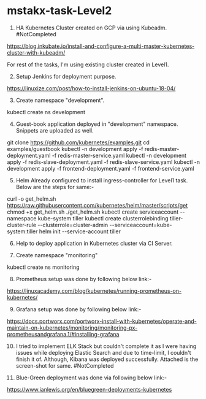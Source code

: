 # mstakx-task-Level2

1. HA Kubernetes Cluster created on GCP via using Kubeadm. #NotCompleted 

https://blog.inkubate.io/install-and-configure-a-multi-master-kubernetes-cluster-with-kubeadm/

For rest of the tasks, I'm using existing cluster created in Level1.

2. Setup Jenkins for deployment purpose.

https://linuxize.com/post/how-to-install-jenkins-on-ubuntu-18-04/

3. Create namespace "development".  

kubectl create ns development

4. Guest-book application deployed in "development" namespace. Snippets are uploaded as well. 

git clone https://github.com/kubernetes/examples.git
cd examples/guestbook
kubectl -n development apply -f redis-master-deployment.yaml -f redis-master-service.yaml 
kubectl -n development apply -f redis-slave-deployment.yaml -f redis-slave-service.yaml
kubectl -n development apply -f frontend-deployment.yaml -f frontend-service.yaml

5. Helm Already configured to install ingress-controller for Level1 task. Below are the steps for same:-

curl -o get_helm.sh https://raw.githubusercontent.com/kubernetes/helm/master/scripts/get
chmod +x get_helm.sh
./get_helm.sh
kubectl create serviceaccount --namespace kube-system tiller
kubectl create clusterrolebinding tiller-cluster-rule --clusterrole=cluster-admin --serviceaccount=kube-system:tiller
helm init --service-account tiller

6. Help to deploy application in Kubernetes cluster via CI Server.

7. Create namespace "monitoring"

kubectl create ns monitoring

8. Prometheus setup was done by following below link:-

https://linuxacademy.com/blog/kubernetes/running-prometheus-on-kubernetes/

9. Grafana setup was done by following below link:-

https://docs.portworx.com/portworx-install-with-kubernetes/operate-and-maintain-on-kubernetes/monitoring/monitoring-px-prometheusandgrafana.1/#installing-grafana

10. I tried to implement ELK Stack but couldn't complete it as I were having issues while deploying Elastic Search and due to time-limit, I couldn't finish it of. Although, Kibana was deployed successfully. Attached is the screen-shot for same. #NotCompleted 

11. Blue-Green deployment was done via following below link:-

https://www.ianlewis.org/en/bluegreen-deployments-kubernetes




